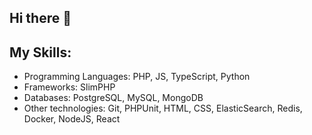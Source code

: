 ## Hi there 👋
## My Skills:
- Programming Languages: PHP, JS, TypeScript, Python
- Frameworks: SlimPHP
- Databases: PostgreSQL, MySQL, MongoDB
- Other technologies: Git, PHPUnit, HTML, CSS, ElasticSearch, Redis, Docker, NodeJS, React
<!--
**VladSmorodsky/VladSmorodsky** is a ✨ _special_ ✨ repository because its `README.md` (this file) appears on your GitHub profile.

Here are some ideas to get you started:

- 🔭 I’m currently working on ...
- 🌱 I’m currently learning ...
- 👯 I’m looking to collaborate on ...
- 🤔 I’m looking for help with ...
- 💬 Ask me about ...
- 📫 How to reach me: ...
- 😄 Pronouns: ...
- ⚡ Fun fact: ...
-->
